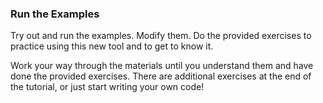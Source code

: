 ### Run the Examples

Try out and run the examples. Modify them. Do the provided
exercises to practice using this new tool and to get to know
it.

Work your way through the materials until you understand them
and have done the provided exercises. There are additional
exercises at the end of the tutorial, or just start writing
your own code!

